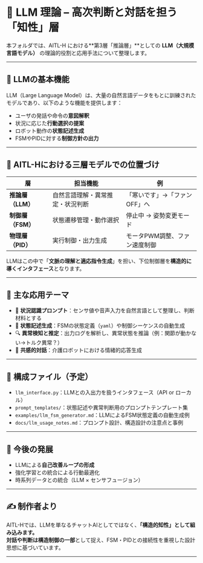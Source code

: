 # 🧠 LLM 理論 – 高次判断と対話を担う「知性」層

本フォルダでは、AITL-H における**第3層「推論層」**としての **LLM（大規模言語モデル）** の理論的役割と応用手法について整理します。

---

## 🧠 LLMの基本機能

LLM（Large Language Model）は、大量の自然言語データをもとに訓練されたモデルであり、以下のような機能を提供します：

- ユーザの発話や命令の**意図解釈**
- 状況に応じた**行動選択の提案**
- ロボット動作の**状態記述生成**
- FSMやPIDに対する**制御方針の出力**

---

## 📐 AITL-Hにおける三層モデルでの位置づけ

| 層 | 担当機能 | 例 |
|----|----------|----|
| **推論層（LLM）** | 自然言語理解・異常推定・状況判断 | 「寒いです」→「ファンOFF」へ |
| **制御層（FSM）** | 状態遷移管理・動作選択 | 停止中 → 姿勢変更モード |
| **物理層（PID）** | 実行制御・出力生成 | モータPWM調整、ファン速度制御 |

LLMはこの中で「**文脈の理解と適応指令生成**」を担い、下位制御層を**構造的に導くインタフェース**となります。

---

## 🤖 主な応用テーマ

- 🎯 **状況認識プロンプト**：センサ値や音声入力を自然言語として整理し、判断材料とする
- 🧩 **状態記述生成**：FSMの状態定義（`yaml`）や制御シーケンスの自動生成
- 🔍 **異常検知と推定**：出力ログを解析し、異常状態を推論（例：関節が動かない→トルク異常？）
- 💬 **共感的対話**：介護ロボットにおける情緒的応答生成

---

## 📂 構成ファイル（予定）

- `llm_interface.py`：LLMとの入出力を扱うインタフェース（API or ローカル）
- `prompt_templates/`：状態記述や異常判断用のプロンプトテンプレート集
- `examples/llm_fsm_generator.md`：LLMによるFSM状態定義の自動生成例
- `docs/llm_usage_notes.md`：プロンプト設計、構造設計の注意点と事例

---

## 🧠 今後の発展

- LLMによる**自己改善ループの形成**
- 強化学習との統合による行動最適化
- 時系列データとの統合（LLM × センサフュージョン）

---

## ✍️ 制作者より

AITL-Hでは、LLMを単なるチャットAIとしてではなく、**「構造的知性」**として組み込みます。  
対話や判断は**構造制御の一部**として捉え、FSM・PIDとの接続性を重視した設計思想に基づいています。

---
